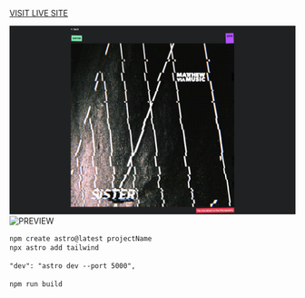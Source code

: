 [VISIT LIVE SITE](https://matthewviamusicplayer.github.io/)

![PREVIEW2](./preview2.png)
![PREVIEW](./preview.png)
















```
npm create astro@latest projectName
npx astro add tailwind

"dev": "astro dev --port 5000",

npm run build
```